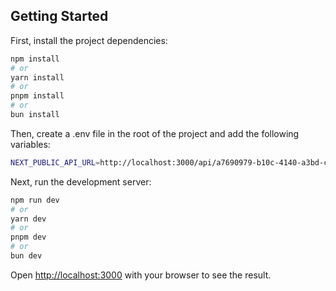 ## Getting Started

First, install the project dependencies:

```bash
npm install
# or
yarn install
# or
pnpm install
# or
bun install
```

Then, create a .env file in the root of the project and add the following variables:

```bash
NEXT_PUBLIC_API_URL=http://localhost:3000/api/a7690979-b10c-4140-a3bd-cb8348126155 
```

Next, run the development server:

```bash
npm run dev
# or
yarn dev
# or
pnpm dev
# or
bun dev
```

Open [http://localhost:3000](http://localhost:3000) with your browser to see the result.
